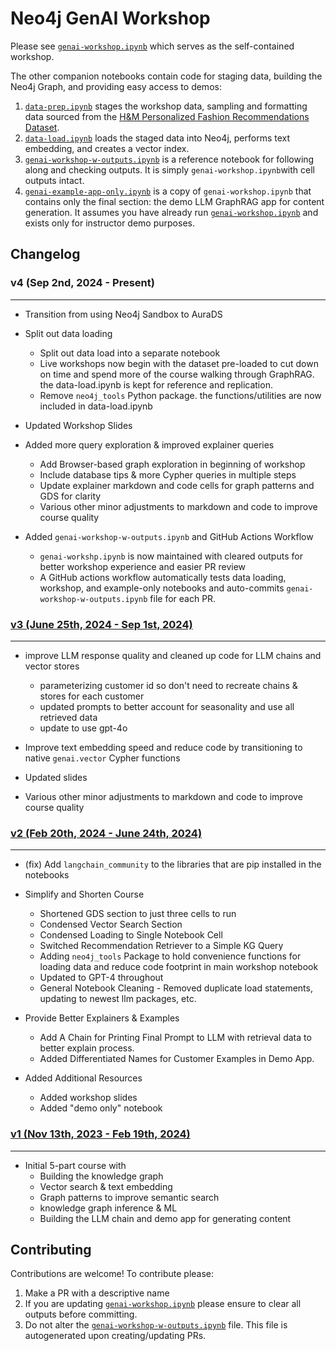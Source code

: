 # Neo4j GenAI Workshop

Please see [`genai-workshop.ipynb`](genai-workshop.ipynb) which serves as the self-contained workshop. 

The other companion notebooks contain code for staging data, building the Neo4j Graph, and providing easy access to demos:
1. [`data-prep.ipynb`](data-prep.ipynb) stages the workshop data, sampling and formatting data sourced from the [H&M Personalized Fashion Recommendations Dataset](https://www.kaggle.com/competitions/h-and-m-personalized-fashion-recommendations/data).
2. [`data-load.ipynb`](data-load.ipynb) loads the staged data into Neo4j, performs text embedding, and creates a vector index.
3. [`genai-workshop-w-outputs.ipynb`](genai-workshop-w-outputs.ipynb) is a reference notebook for following along and checking outputs. It is simply `genai-workshop.ipynb`with cell outputs intact.
4. [`genai-example-app-only.ipynb`](genai-example-app-only.ipynb) is a copy of `genai-workshop.ipynb` that contains only the final section: the demo LLM GraphRAG app for content generation. It assumes you have already run [`genai-workshop.ipynb`](genai-workshop.ipynb) and exists only for instructor demo purposes.


## Changelog

### v4 (Sep 2nd, 2024 - Present)

------------
- Transition from using Neo4j Sandbox to AuraDS


- Split out data loading
  - Split out data load into a separate notebook
  - Live workshops now begin with the dataset pre-loaded to cut down on time and spend more of the course walking through GraphRAG. the data-load.ipynb is kept for reference and replication. 
  - Remove `neo4j_tools` Python package. the functions/utilities are now included in data-load.ipynb


- Updated Workshop Slides


- Added more query exploration & improved explainer queries
  - Add Browser-based graph exploration in beginning of workshop
  - Include database tips & more Cypher queries in multiple steps
  - Update explainer markdown and code cells for graph patterns and GDS for clarity
  - Various other minor adjustments to markdown and code to improve course quality


- Added `genai-workshop-w-outputs.ipynb` and GitHub Actions Workflow
  - `genai-workshp.ipynb` is now maintained with cleared outputs for better workshop experience and easier PR review
  - A GitHub actions workflow automatically tests data loading, workshop, and example-only notebooks and auto-commits `genai-workshop-w-outputs.ipynb` file for each PR. 

### [v3 (June 25th, 2024 - Sep 1st, 2024)](https://github.com/neo4j-product-examples/genai-workshop/releases/tag/v3.0)

------------
- improve LLM response quality and cleaned up code for LLM chains and vector stores
  - parameterizing customer id so don't need to recreate chains & stores for each customer
  - updated prompts to better account for seasonality and use all retrieved data
  - update to use gpt-4o


- Improve text embedding speed and reduce code by transitioning to native `genai.vector` Cypher functions


- Updated slides


- Various other minor adjustments to markdown and code to improve course quality

### [v2 (Feb 20th, 2024 - June 24th, 2024)](https://github.com/neo4j-product-examples/genai-workshop/releases/tag/v2.0)

------------

- (fix) Add `langchain_community` to the libraries that are pip installed in the notebooks


- Simplify and Shorten Course
  - Shortened GDS section to just three cells to run 
  - Condensed Vector Search Section
  - Condensed Loading to Single Notebook Cell
  - Switched Recommendation Retriever to a Simple KG Query
  - Adding `neo4j_tools` Package to hold convenience functions for loading data and reduce code footprint in main workshop notebook
  - Updated to GPT-4 throughout
  - General Notebook Cleaning - Removed duplicate load statements, updating to newest llm packages, etc. 


- Provide Better Explainers & Examples
  - Add A Chain for Printing Final Prompt to LLM with retrieval data to better explain process. 
  - Added Differentiated Names for Customer Examples in Demo App.


- Added Additional Resources
  - Added workshop slides
  - Added "demo only" notebook


### [v1 (Nov 13th, 2023 - Feb 19th, 2024)](https://github.com/neo4j-product-examples/genai-workshop/releases/tag/v1.0)

------------

- Initial 5-part course with
  - Building the knowledge graph
  - Vector search & text embedding
  - Graph patterns to improve semantic search
  - knowledge graph inference & ML
  - Building the LLM chain and demo app for generating content


## Contributing
Contributions are welcome!  To contribute please:
1. Make a PR with a descriptive name
2. If you are updating [`genai-workshop.ipynb`](genai-workshop.ipynb) please ensure to clear all outputs before committing. 
3. Do not alter the [`genai-workshop-w-outputs.ipynb`](genai-workshop-w-outputs.ipynb) file.  This file is autogenerated upon creating/updating PRs. 